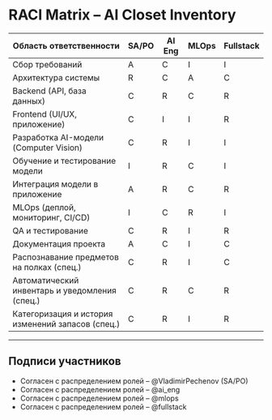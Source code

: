 # RACI Matrix – AI Closet Inventory

| Область ответственности                     | SA/PO       | AI Eng      | MLOps       | Fullstack   |
|--------------------------------------------|------------|------------|------------|------------|
| Сбор требований                            | A          | C          | I          | I          |
| Архитектура системы                         | R          | C          | A          | C          |
| Backend (API, база данных)                  | C          | R          | C          | R          |
| Frontend (UI/UX, приложение)               | C          | I          | I          | R          |
| Разработка AI-модели (Computer Vision)     | C          | R          | I          | I          |
| Обучение и тестирование модели              | I          | R          | C          | I          |
| Интеграция модели в приложение             | A          | R          | C          | R          |
| MLOps (деплой, мониторинг, CI/CD)          | I          | C          | R          | I          |
| QA и тестирование                           | C          | R          | I          | R          |
| Документация проекта                        | A          | C          | I          | C          |
| Распознавание предметов на полках (спец.)  | C          | R          | I          | C          |
| Автоматический инвентарь и уведомления (спец.) | C       | R          | C          | R          |
| Категоризация и история изменений запасов (спец.) | C     | R          | I          | R          |

---

## Подписи участников
- Согласен с распределением ролей – @VladimirPechenov (SA/PO)
- Согласен с распределением ролей – @ai_eng  
- Согласен с распределением ролей – @mlops  
- Согласен с распределением ролей – @fullstack
